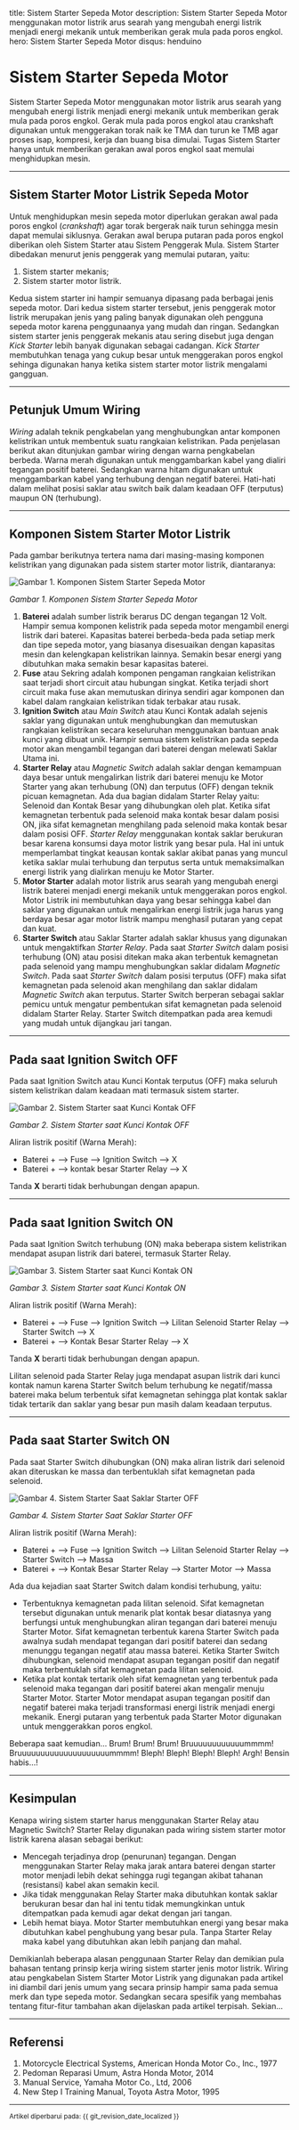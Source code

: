 title: Sistem Starter Sepeda Motor
description: Sistem Starter Sepeda Motor menggunakan motor listrik arus searah yang mengubah energi listrik menjadi energi mekanik untuk memberikan gerak mula pada poros engkol.
hero: Sistem Starter Sepeda Motor
disqus: henduino

# Sistem Starter Sepeda Motor

Sistem Starter Sepeda Motor menggunakan motor listrik arus searah yang mengubah energi listrik menjadi energi mekanik untuk memberikan gerak mula pada poros engkol. Gerak mula pada poros engkol atau crankshaft digunakan untuk menggerakan torak naik ke TMA dan turun ke TMB agar proses isap, kompresi, kerja dan buang bisa dimulai. Tugas Sistem Starter hanya untuk memberikan gerakan awal poros engkol saat memulai menghidupkan mesin.

***

## Sistem Starter Motor Listrik Sepeda Motor

Untuk menghidupkan mesin sepeda motor diperlukan gerakan awal pada poros engkol (*crankshaft*) agar torak bergerak naik turun sehingga mesin dapat memulai siklusnya. Gerakan awal berupa putaran pada poros engkol diberikan oleh Sistem Starter atau Sistem Penggerak Mula. Sistem Starter dibedakan menurut jenis penggerak yang memulai putaran, yaitu: 

1. Sistem starter mekanis; 
2. Sistem starter motor listrik.

Kedua sistem starter ini hampir semuanya dipasang pada berbagai jenis sepeda motor. Dari kedua sistem starter tersebut, jenis penggerak motor listrik merupakan jenis yang paling banyak digunakan oleh pengguna sepeda motor karena penggunaanya yang mudah dan ringan. Sedangkan sistem starter jenis penggerak mekanis atau sering disebut juga dengan *Kick Starter* lebih banyak digunakan sebagai cadangan. *Kick Starter* membutuhkan tenaga yang cukup besar untuk menggerakan poros engkol sehinga digunakan hanya ketika sistem starter motor listrik mengalami gangguan.

***

## Petunjuk Umum Wiring

*Wiring* adalah teknik pengkabelan yang menghubungkan antar komponen kelistrikan untuk membentuk suatu rangkaian kelistrikan. Pada penjelasan berikut akan ditunjukan gambar wiring dengan warna pengkabelan berbeda. Warna merah digunakan untuk menggambarkan kabel yang dialiri tegangan positif baterei. Sedangkan warna hitam digunakan untuk menggambarkan kabel yang terhubung dengan negatif baterei. Hati-hati dalam melihat posisi saklar atau switch baik dalam keadaan OFF (terputus) maupun ON (terhubung).

***

## Komponen Sistem Starter Motor Listrik

Pada gambar berikutnya tertera nama dari masing-masing komponen kelistrikan yang digunakan pada sistem starter motor listrik, diantaranya:

![Gambar 1. Komponen Sistem Starter Sepeda Motor](./images/Sistem_Starter_Motor_Listrik.jpg)

*Gambar 1. Komponen Sistem Starter Sepeda Motor*

1. **Baterei** adalah sumber listrik berarus DC dengan tegangan 12 Volt. Hampir semua komponen kelistrik pada sepeda motor mengambil energi listrik dari baterei. Kapasitas baterei berbeda-beda pada setiap merk dan tipe sepeda motor, yang biasanya disesuaikan dengan kapasitas mesin dan kelengkapan kelistrikan lainnya. Semakin besar energi yang dibutuhkan maka semakin besar kapasitas baterei.
2. **Fuse** atau Sekring adalah komponen pengaman rangkaian kelistrikan saat terjadi short circuit atau hubungan singkat. Ketika terjadi short circuit maka fuse akan memutuskan dirinya sendiri agar komponen dan kabel dalam rangkaian kelistrikan tidak terbakar atau rusak.
3. **Ignition Switch** atau *Main Switch* atau Kunci Kontak adalah sejenis saklar yang digunakan untuk menghubungkan dan memutuskan rangkaian kelistrikan secara keseluruhan menggunakan bantuan anak kunci yang dibuat unik. Hampir semua sistem kelistrikan pada sepeda motor akan mengambil tegangan dari baterei dengan melewati Saklar Utama ini.
4. **Starter Relay** atau *Magnetic Switch* adalah saklar dengan kemampuan daya besar untuk mengalirkan listrik dari baterei menuju ke Motor Starter yang akan terhubung (ON) dan terputus (OFF) dengan teknik picuan kemagnetan. Ada dua bagian didalam Starter Relay yaitu: Selenoid dan Kontak Besar yang dihubungkan oleh plat. Ketika sifat kemagnetan terbentuk pada selenoid maka kontak besar dalam posisi ON, jika sifat kemagnetan menghilang pada selenoid maka kontak besar dalam posisi OFF. *Starter Relay* menggunakan kontak saklar berukuran besar karena konsumsi daya motor listrik yang besar pula. Hal ini untuk memperlambat tingkat keausan kontak saklar akibat panas yang muncul ketika saklar mulai terhubung dan terputus serta untuk memaksimalkan energi listrik yang dialirkan menuju ke Motor Starter.
5. **Motor Starter** adalah motor listrik arus searah yang mengubah energi listrik baterei menjadi energi mekanik untuk menggerakan poros engkol. Motor Listrik ini membutuhkan daya yang besar sehingga kabel dan saklar yang digunakan untuk mengalirkan energi listrik juga harus yang berdaya besar agar motor listrik mampu menghasil putaran yang cepat dan kuat.
6. **Starter Switch** atau Saklar Starter adalah saklar khusus yang digunakan untuk mengaktifkan *Starter Relay*. Pada saat *Starter Switch* dalam posisi terhubung (ON) atau posisi ditekan maka akan terbentuk kemagnetan pada selenoid yang mampu menghubungkan saklar didalam *Magnetic Switch*. Pada saat *Starter Switch* dalam posisi terputus (OFF) maka sifat kemagnetan pada selenoid akan menghilang dan saklar didalam *Magnetic Switch* akan terputus. Starter Switch berperan sebagai saklar pemicu untuk mengatur pembentukan sifat kemagnetan pada selenoid didalam Starter Relay. Starter Switch ditempatkan pada area kemudi yang mudah untuk dijangkau jari tangan.

***

## Pada saat Ignition Switch OFF

Pada saat Ignition Switch atau Kunci Kontak terputus (OFF) maka seluruh sistem kelistrikan dalam keadaan mati termasuk sistem starter.

![Gambar 2. Sistem Starter saat Kunci Kontak OFF](./images/Wiring-01.jpg)

*Gambar 2. Sistem Starter saat Kunci Kontak OFF*

Aliran listrik positif (Warna Merah):

* Baterei + --> Fuse --> Ignition Switch --> X
* Baterei + --> kontak besar Starter Relay --> X

Tanda **X** berarti tidak berhubungan dengan apapun.

***

## Pada saat Ignition Switch ON

Pada saat Ignition Switch terhubung (ON) maka beberapa sistem kelistrikan mendapat asupan listrik dari baterei, termasuk Starter Relay.

![Gambar 3. Sistem Starter saat Kunci Kontak ON](./images/Wiring-02.jpg)

*Gambar 3. Sistem Starter saat Kunci Kontak ON*

Aliran listrik positif (Warna Merah):

* Baterei + --> Fuse --> Ignition Switch --> Lilitan Selenoid Starter Relay --> Starter Switch --> X
* Baterei + --> Kontak Besar Starter Relay --> X

Tanda **X** berarti tidak berhubungan dengan apapun.

Lilitan selenoid pada Starter Relay juga mendapat asupan listrik dari kunci kontak namun karena Starter Switch belum terhubung ke negatif/massa baterei maka belum terbentuk sifat kemagnetan sehingga plat kontak saklar tidak tertarik dan saklar yang besar pun masih dalam keadaan terputus.

***

## Pada saat Starter Switch ON

Pada saat Starter Switch dihubungkan (ON) maka aliran listrik dari selenoid akan diteruskan ke massa dan terbentuklah sifat kemagnetan pada selenoid.

![Gambar 4. Sistem Starter Saat Saklar Starter OFF](./images/Wiring-03.jpg)

*Gambar 4. Sistem Starter Saat Saklar Starter OFF*

Aliran listrik positif (Warna Merah):

* Baterei + --> Fuse --> Ignition Switch --> Lilitan Selenoid Starter Relay --> Starter Switch --> Massa
* Baterei + --> Kontak Besar Starter Relay --> Starter Motor --> Massa

Ada dua kejadian saat Starter Switch dalam kondisi terhubung, yaitu:

* Terbentuknya kemagnetan pada lilitan selenoid. Sifat kemagnetan tersebut digunakan untuk menarik plat kontak besar diatasnya yang berfungsi untuk menghubungkan aliran tegangan dari baterei menuju Starter Motor. Sifat kemagnetan terbentuk karena Starter Switch pada awalnya sudah mendapat tegangan dari positif baterei dan sedang menunggu tegangan negatif atau massa baterei. Ketika Starter Switch dihubungkan, selenoid mendapat asupan tegangan positif dan negatif maka terbentuklah sifat kemagnetan pada lilitan selenoid.
* Ketika plat kontak tertarik oleh sifat kemagnetan yang terbentuk pada selenoid maka tegangan dari positif baterei akan mengalir menuju Starter Motor. Starter Motor mendapat asupan tegangan positif dan negatif baterei maka terjadi transformasi energi listrik menjadi energi mekanik. Energi putaran yang terbentuk pada Starter Motor digunakan untuk menggerakkan poros engkol.

Beberapa saat kemudian... Brum! Brum! Brum! Bruuuuuuuuuuuummmm! Bruuuuuuuuuuuuuuuuuuuummmm! Bleph! Bleph! Bleph! Bleph! Argh! Bensin habis...!

***

## Kesimpulan

Kenapa wiring sistem starter harus menggunakan Starter Relay atau Magnetic Switch? Starter Relay digunakan pada wiring sistem starter motor listrik karena alasan sebagai berikut:

* Mencegah terjadinya drop (penurunan) tegangan. Dengan menggunakan Starter Relay maka jarak antara baterei dengan starter motor menjadi lebih dekat sehingga rugi tegangan akibat tahanan (resistansi) kabel akan semakin kecil.
* Jika tidak menggunakan Relay Starter maka dibutuhkan kontak saklar berukuran besar dan hal ini tentu tidak memungkinkan untuk ditempatkan pada kemudi agar dekat dengan jari tangan.
* Lebih hemat biaya. Motor Starter membutuhkan energi yang besar maka dibutuhkan kabel penghubung yang besar pula. Tanpa Starter Relay maka kabel yang dibutuhkan akan lebih panjang dan mahal.

Demikianlah beberapa alasan penggunaan Starter Relay dan demikian pula bahasan tentang prinsip kerja wiring sistem starter jenis motor listrik. Wiring atau pengkabelan Sistem Starter Motor Listrik yang digunakan pada artikel ini diambil dari jenis umum yang secara prinsip hampir sama pada semua merk dan type sepeda motor. Sedangkan secara spesifik yang membahas tentang fitur-fitur tambahan akan dijelaskan pada artikel terpisah. Sekian...

***

## Referensi

1. Motorcycle Electrical Systems, American Honda Motor Co., Inc., 1977
2. Pedoman Reparasi Umum, Astra Honda Motor, 2014
3. Manual Service, Yamaha Motor Co., Ltd, 2006
4. New Step I Training Manual, Toyota Astra Motor, 1995

***

<small>Artikel diperbarui pada: {{ git_revision_date_localized }}</small>